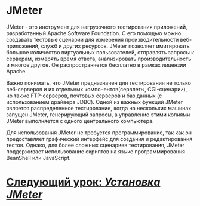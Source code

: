 # JMeter

JMeter - это инструмент для нагрузочного тестирования приложений, разработанный Apache Software Foundation. С его
помощью можно создавать тестовые сценарии для измерения производительности веб-приложений, служб и других ресурсов. 
JMeter позволяет имитировать большое количество виртуальных пользователей, отправлять запросы к серверам, измерять время 
ответа, анализировать производительность и многое другое. Он распространяется бесплатно в рамках лицензии Apache.

Важно понимать, что JMeter предназначен для тестирования не только веб-серверов и их отдельных компонентов(сервлеты,
CGI-сценарии), но также FTP-серверов, почтовых серверов и баз данных (с использованием драйвера JDBC). Одной из важных
функций JMeter является распределенное тестирование, когда на нескольких машинах запущен JMeter, генерирующий запросы, а
управление этими копиями JMeter выполняется с одного центрального компьютера.

Для использования JMeter не требуется программирование, так как он предоставляет графический интерфейс для создания и
редактирования тестов. Однако, для более сложных сценариев тестирования, JMeter поддерживает использование скриптов на
языке программирования BeanShell или JavaScript.

# [**Следующий урок**: *Установка JMeter*](setup-jmeter.md)
